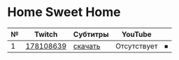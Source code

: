 # Home Sweet Home

| № | Twitch | Субтитры | YouTube |  |
| --- | --- | --- | --- | --- |
| 1 | [178108639](https://www.twitch.tv/videos/178108639) | [скачать](../chats/v178108639.ass) | Отсутствует | ⏹ |
